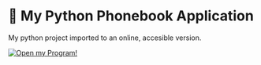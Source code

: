 # 🎈 My Python Phonebook Application

My python project imported to an online, accesible version.

[![Open my Program!](https://static.streamlit.io/badges/streamlit_badge_black_white.svg)]([https://blank-app-template.streamlit.app/](https://matthewhockham-phonebook.streamlit.app/))
